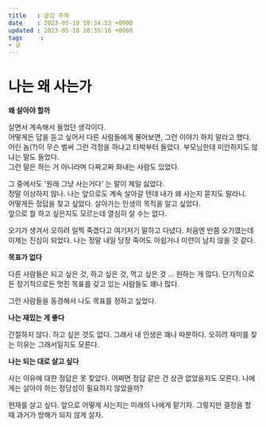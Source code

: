 ```yaml
---
title   : 글감 주제
date    : 2023-05-10 10:34:53 +0900
updated : 2023-05-10 10:35:16 +0900
tags     : 
- 글
---
```


# 나는 왜 사는가

**왜 살아야 할까**

살면서 계속해서 들었던 생각이다.   
어떻게든 답을 듣고 싶어서 다른 사람들에게 물어보면, 그런 이야기 하지 말라고 했다.   
어린 놈(?)이 무슨 벌써 그런 걱정을 하냐고 타박부터 들었다. 부모님한테 미안하지도 않냐는 말도 들었다.    
그런 말은 하는 거 아니라며 다짜고짜 화내는 사람도 있었다.

그 중에서도 '원래 그냥 사는거다' 는 말이 제일 싫었다.   
정말 이상하지 않나. 나는 앞으로도 계속 살아갈 텐데 내가 왜 사는지 묻지도 말라니.   
어떻게든 정답을 찾고 싶었다. 살아가는 인생의 목적을 알고 싶었다.    
앞으로 뭘 하고 싶은지도 모르는데 열심히 살 수는 없다. 

오기가 생겨서 오히려 일찍 죽겠다고 여기저기 말하고 다녔다. 처음엔 반쯤 오기였는데 이제는 진심이 되었다. 
나는 정말 내일 당장 죽어도 아쉽거나 미련이 남지 않을 것 같다.

**목표가 없다**

다른 사람들은 되고 싶은 것, 하고 싶은 것, 먹고 싶은 것 ... 원하는 게 많다. 
단기적으로든 장기적으로든 멋진 목표를 갖고 있는 사람들도 꽤나 많다. 

그런 사람들을 동경해서 나도 목표를 정하고 싶었다. 

**나는 재밌는 게 좋다**

간절하지 않다. 하고 싶은 것도 없다. 그래서 내 인생은 꽤나 따분하다.
오히려 재미를 찾는 이유는 그래서일지도 모른다. 

**나는 되는 대로 살고 싶다**

사는 이유에 대한 정답은 못 찾았다.
어쩌면 정답 같은 건 상관 없었을지도 모른다. 나에게는 살아야 하는 정당성이 필요하지 않았을까?

현재를 살고 싶다. 앞으로 어떻게 사는지는 미래의 나에게 맡기자.
그렇지만 결정을 할 때 과거가 방해가 되지 않게 살자. 